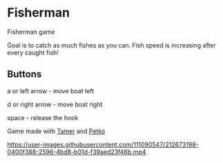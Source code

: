 # Fisherman
Fisherman game

Goal is to catch as much fishes as you can. Fish speed is increasing after every caught fish!

## Buttons
a or left arrow - move boat left

d or right arrow - move boat right

space - release the hook 


Game made with [Tamer](https://github.com/kumchovylcho) and [Petko](https://github.com/petko940)


https://user-images.githubusercontent.com/111090547/212673198-0400f388-2596-4bd8-b01d-f39aed23f46b.mp4

